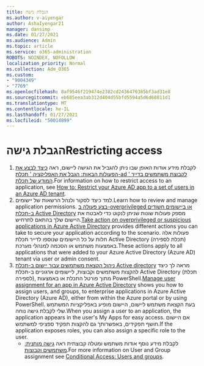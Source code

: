 ```yaml
---
title: הגבלת גישה
ms.author: v-aiyengar
author: AshaIyengar21
manager: dansimp
ms.date: 01/27/2021
ms.audience: Admin
ms.topic: article
ms.service: o365-administration
ROBOTS: NOINDEX, NOFOLLOW
localization_priority: Normal
ms.collection: Adm_O365
ms.custom:
- "9004349"
- "7769"
ms.openlocfilehash: 8af9546f219474e2382cd2436470385bf3ad31e8
ms.sourcegitcommit: eb685eea3ab312d404d55bfd5594a5d6d68811d1
ms.translationtype: MT
ms.contentlocale: he-IL
ms.lasthandoff: 01/27/2021
ms.locfileid: "50014899"
---
```

# <a name="restricting-access"></a><span data-ttu-id="c8bf7-102">הגבלת גישה</span><span class="sxs-lookup"><span data-stu-id="c8bf7-102">Restricting access</span></span>

1. <span data-ttu-id="c8bf7-103">לקבלת מידע אודות האופן שבו ניתן להגביל את הגישה ליישום, ראה [כיצד לבצע את הפעולות הבאות: הגבל את האפליקציה ' תכלת-ad ' לקבוצת משתמשים בדייר המודע של תכלת](https://docs.microsoft.com/azure/active-directory/develop/howto-restrict-your-app-to-a-set-of-users).</span><span class="sxs-lookup"><span data-stu-id="c8bf7-103">For information on how to restrict access to an application, see [How to: Restrict your Azure AD app to a set of users in an Azure AD tenant](https://docs.microsoft.com/azure/active-directory/develop/howto-restrict-your-app-to-a-set-of-users).</span></span>
1. <span data-ttu-id="c8bf7-104">למד כיצד לסקור ולנהל הרשאות של יישומים.</span><span class="sxs-lookup"><span data-stu-id="c8bf7-104">Learn how to review and manage application permissions.</span></span> <span data-ttu-id="c8bf7-105">[בצע פעולה ב-overprivileged או ביישומים חשודים ב-תכלת Active Directory](https://docs.microsoft.com/azure/active-directory/manage-apps/manage-application-permissions#control-access-to-an-application) מספק פעולות שונות שניתן לנקוט כדי לאבטח את היישום שלך בהתאם לתרחיש.</span><span class="sxs-lookup"><span data-stu-id="c8bf7-105">[Take action on overprivileged or suspicious applications in Azure Active Directory](https://docs.microsoft.com/azure/active-directory/manage-apps/manage-application-permissions#control-access-to-an-application) provides different actions you can take to secure your application according to the scenario.</span></span> <span data-ttu-id="c8bf7-106">פעולות אלה חלות על כל היישומים שנוספו לדייר תכלת Active Directory (תכלת לספירה) באמצעות משתמש או הסכמה למנהלי מערכת.</span><span class="sxs-lookup"><span data-stu-id="c8bf7-106">These actions apply to all applications that were added to your Azure Active Directory (Azure AD) tenant via user or admin consent.</span></span>
1. <span data-ttu-id="c8bf7-107">[ניהול הקצאת משתמשים עבור יישום ב-תכלת Active directory](https://docs.microsoft.com/azure/active-directory/manage-apps/assign-user-or-group-access-portal#configure-an-application-to-require-user-assignment) מראה לך כיצד להקצות משתמשים וקבוצות, ליישומים ארגוניים ב-תכלת Active Directory (תכלת לספירה), מתוך פורטל התכלת או באמצעות PowerShell.</span><span class="sxs-lookup"><span data-stu-id="c8bf7-107">[Manage user assignment for an app in Azure Active Directory](https://docs.microsoft.com/azure/active-directory/manage-apps/assign-user-or-group-access-portal#configure-an-application-to-require-user-assignment) shows you how to assign users, and groups, to enterprise applications in Azure Active Directory (Azure AD), either from within the Azure portal or by using PowerShell.</span></span> <span data-ttu-id="c8bf7-108">בעת הקצאת משתמש ליישום, היישום מופיע באפליקציות המשתמש שלי לקבלת גישה נוחה.</span><span class="sxs-lookup"><span data-stu-id="c8bf7-108">When you assign a user to an application, the application appears in the user's My Apps for easy access.</span></span> <span data-ttu-id="c8bf7-109">אם היישום חושף תפקידים, באפשרותך גם להקצות תפקיד ספציפי למשתמש.</span><span class="sxs-lookup"><span data-stu-id="c8bf7-109">If the application exposes roles, you can also assign a specific role to the user.</span></span>
    - <span data-ttu-id="c8bf7-110">לקבלת מידע נוסף אודות משתמש ומטלה קבוצתית ראה [גישה מותנית: משתמשים וקבוצות](https://docs.microsoft.com/azure/active-directory/conditional-access/concept-conditional-access-users-groups).</span><span class="sxs-lookup"><span data-stu-id="c8bf7-110">For more information on User and Group assignment see [Conditional Access: Users and groups](https://docs.microsoft.com/azure/active-directory/conditional-access/concept-conditional-access-users-groups).</span></span>
